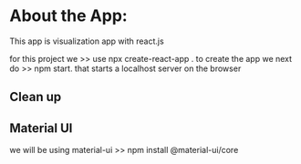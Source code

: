 # About the App:
This app is visualization app with react.js



for this project we >> use npx create-react-app <app-mane>. to create the app
we next do >> npm start. that starts a localhost server on the browser 

## Clean up

## Material UI
we will be using material-ui >> npm install @material-ui/core
